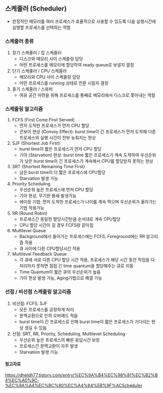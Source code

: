 ## 스케줄러 (Scheduler)

- 한정적인 메모리를 여러 프로세스가 효율적으로 사용할 수 있도록 다음 실행시간에 실행할 프로세스를 선택하는 역할

### 스케줄러 종류

1. 장기 스케줄러 / 잡 스케줄러
   - 디스크와 매모리 사이 스케줄링 담당
   - 어떤 프로세스를 메모리에 할당하여 ready queue로 보낼지 결정
2. 단기 스케줄러 / CPU 스케줄러
   - 메모리와 CPU 사이 스케줄링 담당
   - 어떤 프로세스를 running 상태로 전환 시킬지 결정
3. 중기 스케줄러 / 스와퍼
   - 여유 공간 마련을 위해 프로세스를 통째로 메모리에서 디스크로 쫓아내는 역할

### 스케줄링 알고리즘

1. FCFS (First Come First Served)
   - 먼저 도착한 프로세스가 먼저 CPU 할당
   - 콘보이 현상 (Convoy Effect): burst time이 긴 프로세스가 먼저 도착해 다른 프로세스의 실행 시간이 전부 늦춰지는 현상
2. SJF (Shortest Job First)
   - burst time이 짧은 프로세스가 먼저 CPU 할당
   - 기아 (Starvation) 현상: burst time 짧은 프로세스가 계속 도착하여 우선순위가 낮은 burst time이 긴 프로세스가 계속해서 CPU를 할당받지 못하는 현상
3. SRT (Shortest Remaining Time First)
   - 남은 burst time이 더 짧은 프로세스에 CPU할당
   - Starvation 발생 가능
4. Priority Scheduling
   - 우선순위 높은 프로세스에 먼저 CPU 할당
   - 기아 현상, 무기한 봉쇄 발생가능
   - 에이징 기법: 먼저 도착한 프로세스가 나이를 계속 먹으며 우선순위가 올라가는 기법 적용가능
5. RR (Round Robin)
   - 프로세스간 동일한 할당시간만큼 순서대로 계속 CPU할당
   - CPU 할당 시간이 길 경우 FCFS랑 같아짐
6. Multilevel Queue
   - Background에서 돌아가는 프로세스에는 FCFS, Foreground에는 RR 알고리즘 적용
   - 큐 사이에 다른 CPU할당시간 적용
7. Multilevel Feedback Queue
   - 각 큐에 서로 다른 CPU 할당 시간 적용, 프로세스가 해당 시간 동안 작업을 다 처리하지 못하면 점점 긴 time quantum을 할당해주는 큐로 이동
   - Time Quantum이 짧은 큐의 우선순위가 높음
   - 기아 현상 발생 가능, Aging기법으로 해결 가능

### 선점 / 비선점 스케줄링 알고리즘

1. 비선점: FCFS, SJF
   - 모든 프로세스를 공정하게 처리
   - 문맥교환으로 인하 오버헤드 적음
   - burst time이 긴 프로세스로 인해 burst time이 짧은 프로세스가 기다리는 현상 생길 수 있음
2. 선점: SRT, RR, Priority, Scheduling, Multilevel Scheduling
   - 우선순위 높은 프로세스의 빠른 응답시간 보장
   - 프로세스간 문맥교환이 자주 발생
   - Starvation 발생 가능

#### 참고자료

https://dheldh77.tistory.com/entry/%EC%9A%B4%EC%98%81%EC%B2%B4%EC%A0%9C-%EC%8A%A4%EC%BC%80%EC%A4%84%EB%9F%ACScheduler
